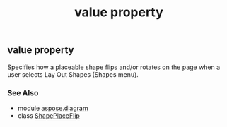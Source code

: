 ﻿---
title: value property
second_title: Aspose.Diagram for Python via .NET API References
description: 
type: docs
weight: 40
url: /python-net/aspose.diagram/shapeplaceflip/value/
is_root: false
---

## value property


Specifies how a placeable shape flips and/or rotates on the page when a user selects Lay Out Shapes (Shapes menu).

### See Also
* module [aspose.diagram](../../)
* class [ShapePlaceFlip](/diagram/python-net/aspose.diagram/shapeplaceflip)
